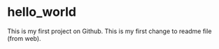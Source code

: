 # hello_world
This is my first project on Github.
This is my first change to readme file (from web).
